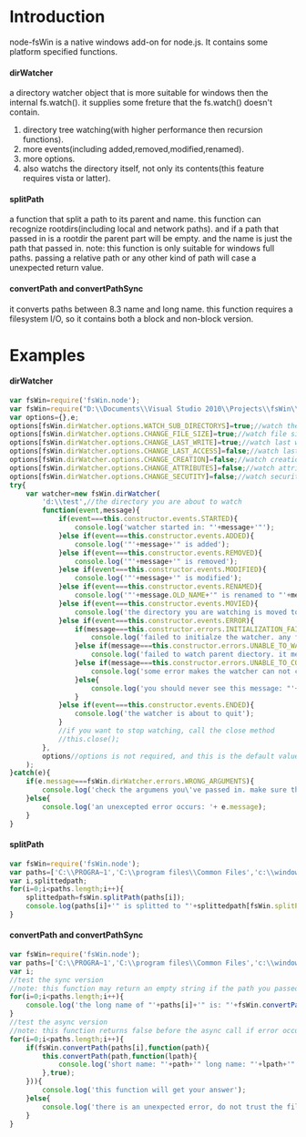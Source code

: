 # Introduction


node-fsWin is a native windows add-on for node.js. It contains some platform specified functions.


#### dirWatcher
a directory watcher object that is more suitable for windows then the internal fs.watch().
it supplies some freture that the fs.watch() doesn't contain.

1. directory tree watching(with higher performance then recursion functions).
2. more events(including added,removed,modified,renamed).
3. more options.
4. also watchs the directory itself, not only its contents(this feature requires vista or latter).


#### splitPath
a function that split a path to its parent and name.
this function can recognize rootdirs(including local and network paths).
and if a path that passed in is a rootdir the parent part will be empty.
and the name is just the path that passed in.
note: this function is only suitable for windows full paths.
passing a relative path or any other kind of path will case a unexpected return value.


#### convertPath and convertPathSync
it converts paths between 8.3 name and long name.
this function requires a filesystem I/O, so it contains both a block and non-block version.


# Examples

#### dirWatcher
```javascript
var fsWin=require('fsWin.node');
var fsWin=require("D:\\Documents\\Visual Studio 2010\\Projects\\fsWin\\Release\\fsWin.node");
var options={},e;
options[fsWin.dirWatcher.options.WATCH_SUB_DIRECTORYS]=true;//watch the dir tree
options[fsWin.dirWatcher.options.CHANGE_FILE_SIZE]=true;//watch file size changes, will fire in 'modified' event
options[fsWin.dirWatcher.options.CHANGE_LAST_WRITE]=true;//watch last write time changes, will fire in 'modified' event
options[fsWin.dirWatcher.options.CHANGE_LAST_ACCESS]=false;//watch last access time changes, will fire in 'modified' event
options[fsWin.dirWatcher.options.CHANGE_CREATION]=false;//watch creation time changes, will fire in 'modified' event
options[fsWin.dirWatcher.options.CHANGE_ATTRIBUTES]=false;//watch attributes changes, will fire in 'modified' event
options[fsWin.dirWatcher.options.CHANGE_SECUTITY]=false;//watch security changes, will fire in 'modified' event;
try{
	var watcher=new fsWin.dirWatcher(
		'd:\\test',//the directory you are about to watch
		function(event,message){
			if(event===this.constructor.events.STARTED){
				console.log('watcher started in: "'+message+'"');
			}else if(event===this.constructor.events.ADDED){
				console.log('"'+message+'" is added');
			}else if(event===this.constructor.events.REMOVED){
				console.log('"'+message+'" is removed');
			}else if(event===this.constructor.events.MODIFIED){
				console.log('"'+message+'" is modified');
			}else if(event===this.constructor.events.RENAMED){
				console.log('"'+message.OLD_NAME+'" is renamed to "'+message.NEW_NAME+'"');
			}else if(event===this.constructor.events.MOVIED){
				console.log('the directory you are watching is moved to "'+message+'"');
			}else if(event===this.constructor.events.ERROR){
				if(message===this.constructor.errors.INITIALIZATION_FAILED){
					console.log('failed to initialze the watcher. any failure during the initialization may case this error. such as you want to watch an unaccessable or unexist directory.');
				}else if(message===this.constructor.errors.UNABLE_TO_WATCH_PARENT){
					console.log('failed to watch parent diectory. it means the "moved" event will nolonger fire. this error always occurs at the start up under winxp. since the GetFinalPathNameByHandleW API is not available.');
				}else if(message===this.constructor.errors.UNABLE_TO_CONTINUE_WATCHING){
					console.log('some error makes the watcher can not continue work. it means the watcher will exit soon.');
				}else{
					console.log('you should never see this message: "'+message+'"');
				}
			}else if(event===this.constructor.events.ENDED){
				console.log('the watcher is about to quit');
			}
			//if you want to stop watching, call the close method
			//this.close();
		},
		options//options is not required, and this is the default value
	);
}catch(e){
	if(e.message===fsWin.dirWatcher.errors.WRONG_ARGUMENTS){
		console.log('check the argumens you\'ve passed in. make sure there are at least two arguments. the first is a string, and the second is a function.');
	}else{
		console.log('an unexcepted error occurs: '+ e.message);
	}
}
```

#### splitPath
```javascript
var fsWin=require('fsWin.node');
var paths=['C:\\PROGRA~1','C:\\program files\\Common Files','c:\\windows\\system32','c:\\','\\\\mycomputer\\sharefolder\\somedir','\\\\mycomputer\\sharedfolder'];
var i,splittedpath;
for(i=0;i<paths.length;i++){
	splittedpath=fsWin.splitPath(paths[i]);
	console.log(paths[i]+'" is splitted to "'+splittedpath[fsWin.splitPath.returns.PARENT]+'" and "'+splittedpath[fsWin.splitPath.returns.NAME]+'"');
}
```

#### convertPath and convertPathSync
```javascript
var fsWin=require('fsWin.node');
var paths=['C:\\PROGRA~1','C:\\program files\\Common Files','c:\\windows\\system32','c:\\','\\\\mycomputer\\sharefolder\\somedir','\\\\mycomputer\\sharedfolder'];
var i;
//test the sync version
//note: this function may return an empty string if the path you passed in is not found.
for(i=0;i<paths.length;i++){
	console.log('the long name of "'+paths[i]+'" is: "'+fsWin.convertPathSync(paths[i],true)+'" and its short name is "'+fsWin.convertPathSync(paths[i])+'"');
}
//test the async version
//note: this function returns false before the async call if error occurs
for(i=0;i<paths.length;i++){
	if(fsWin.convertPath(paths[i],function(path){
		this.convertPath(path,function(lpath){
			console.log('short name: "'+path+'" long name: "'+lpath+'"');
		},true);
	})){
		console.log('this function will get your answer');
	}else{
		console.log('there is an unexpected error, do not trust the filename it returns');
	}
}
```